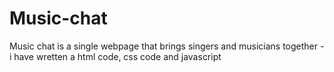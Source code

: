 # Music-chat
Music chat is a single webpage that brings singers and musicians together  -
i have wretten a html code, css code and javascript 
